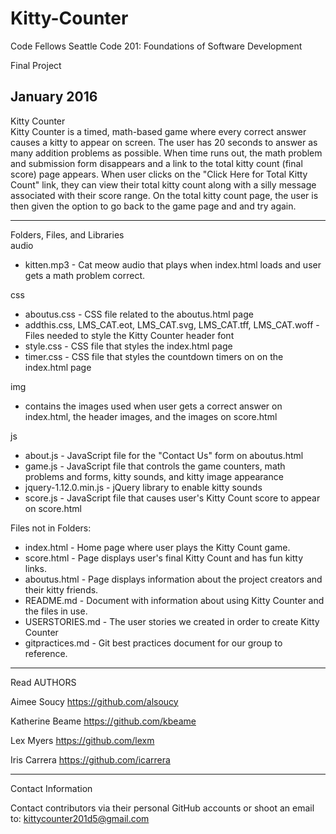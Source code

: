 # Kitty-Counter
Code Fellows Seattle Code 201: Foundations of Software Development

Final Project

January 2016
---
Kitty Counter<br>
Kitty Counter is a timed, math-based game where every correct answer causes a kitty to appear on screen. The user has 20 seconds to answer as many addition problems as possible. When time runs out, the math problem and submission form disappears and a link to the total kitty count (final score) page appears. When user clicks on the "Click Here for Total Kitty Count" link, they can view their total kitty count along with a silly message associated with their score range. On the total kitty count page, the user is then given the option to go back to the game page and and try again.

---
Folders, Files, and Libraries<br>
audio
* kitten.mp3 - Cat meow audio that plays when index.html loads and user gets a math problem correct. <br>

css
* aboutus.css - CSS file related to the aboutus.html page
* addthis.css, LMS_CAT.eot, LMS_CAT.svg, LMS_CAT.tff, LMS_CAT.woff - Files needed to style the Kitty Counter header font
* style.css - CSS file that styles the index.html page
* timer.css - CSS file that styles the countdown timers on on the index.html page

img
* contains the images used when user gets a correct answer on index.html, the header images, and the images on score.html

js
* about.js - JavaScript file for the "Contact Us" form on aboutus.html
* game.js - JavaScript file that controls the game counters, math problems and forms, kitty sounds, and kitty image appearance
* jquery-1.12.0.min.js - jQuery library to enable kitty sounds
* score.js - JavaScript file that causes user's Kitty Count score to appear on score.html

Files not in Folders:<br>
* index.html - Home page where user plays the Kitty Count game.<br>
* score.html - Page displays user's final Kitty Count and has fun kitty links.<br>
* aboutus.html - Page displays information about the project creators and their kitty friends. <br>
* README.md - Document with information about using Kitty Counter and the files in use.<br>
* USERSTORIES.md - The user stories we created in order to create Kitty Counter<br>
* gitpractices.md - Git best practices document for our group to reference. <br>

---
Read AUTHORS<br>

Aimee Soucy https://github.com/alsoucy

Katherine Beame https://github.com/kbeame

Lex Myers https://github.com/lexm

Iris Carrera https://github.com/icarrera

---
Contact Information <br>

Contact contributors via their personal GitHub accounts or shoot an email to:
kittycounter201d5@gmail.com

